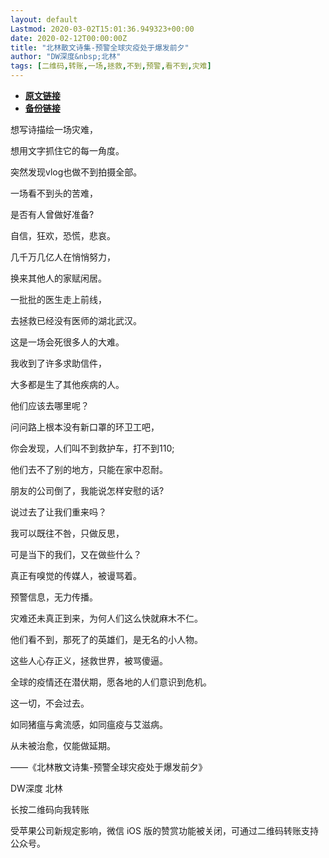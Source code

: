 ```yaml
---
layout: default
Lastmod: 2020-03-02T15:01:36.949323+00:00
date: 2020-02-12T00:00:00Z
title: "北林散文诗集-预警全球灾疫处于爆发前夕"
author: "DW深度&nbsp;北林"
tags: [二维码,转账,一场,拯救,不到,预警,看不到,灾难]
---
```


* [**原文链接**](https://mp.weixin.qq.com/s/pzaOhPfOfxuulTR_c0ZxBQ)
* [**备份链接**](https://archive.li/1aWIk)


想写诗描绘一场灾难，

  
想用文字抓住它的每一角度。

  
突然发现vlog也做不到拍摄全部。

  
一场看不到头的苦难，

  
是否有人曾做好准备?

  
自信，狂欢，恐慌，悲哀。

  
几千万几亿人在悄悄努力，

  
换来其他人的家赋闲居。

  
一批批的医生走上前线，

  
去拯救已经没有医师的湖北武汉。

  
这是一场会死很多人的大难。

  
我收到了许多求助信件，

  
大多都是生了其他疾病的人。

  
他们应该去哪里呢？

  
问问路上根本没有新口罩的环卫工吧，

  
你会发现，人们叫不到救护车，打不到110;

  
他们去不了别的地方，只能在家中忍耐。

  
朋友的公司倒了，我能说怎样安慰的话?

  
说过去了让我们重来吗？

  
我可以既往不咎，只做反思，

  
可是当下的我们，又在做些什么？

  
真正有嗅觉的传媒人，被谩骂着。

  
预警信息，无力传播。

  
灾难还未真正到来，为何人们这么快就麻木不仁。

  
他们看不到，那死了的英雄们，是无名的小人物。

  
这些人心存正义，拯救世界，被骂傻逼。

  
全球的疫情还在潜伏期，愿各地的人们意识到危机。

  
这一切，不会过去。

  
如同猪瘟与禽流感，如同瘟疫与艾滋病。

  
从未被治愈，仅能做延期。

——《北林散文诗集-预警全球灾疫处于爆发前夕》

DW深度 北林

长按二维码向我转账

受苹果公司新规定影响，微信 iOS 版的赞赏功能被关闭，可通过二维码转账支持公众号。

